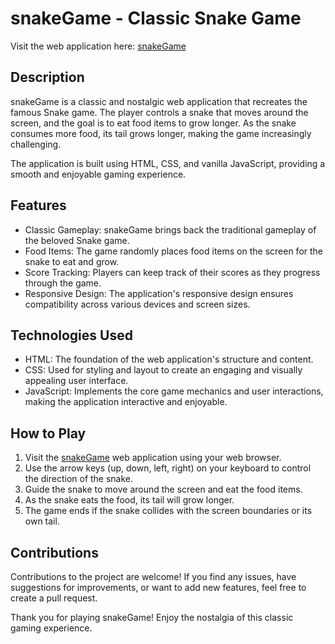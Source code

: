 # snakeGame - Classic Snake Game

Visit the web application here: [snakeGame](https://tookstanmay.github.io/snakeGame/)

## Description

snakeGame is a classic and nostalgic web application that recreates the famous Snake game. The player controls a snake that moves around the screen, and the goal is to eat food items to grow longer. As the snake consumes more food, its tail grows longer, making the game increasingly challenging.

The application is built using HTML, CSS, and vanilla JavaScript, providing a smooth and enjoyable gaming experience.

## Features

- Classic Gameplay: snakeGame brings back the traditional gameplay of the beloved Snake game.
- Food Items: The game randomly places food items on the screen for the snake to eat and grow.
- Score Tracking: Players can keep track of their scores as they progress through the game.
- Responsive Design: The application's responsive design ensures compatibility across various devices and screen sizes.

## Technologies Used

- HTML: The foundation of the web application's structure and content.
- CSS: Used for styling and layout to create an engaging and visually appealing user interface.
- JavaScript: Implements the core game mechanics and user interactions, making the application interactive and enjoyable.

## How to Play

1. Visit the [snakeGame](https://tookstanmay.github.io/snakeGame/) web application using your web browser.
2. Use the arrow keys (up, down, left, right) on your keyboard to control the direction of the snake.
3. Guide the snake to move around the screen and eat the food items.
4. As the snake eats the food, its tail will grow longer.
5. The game ends if the snake collides with the screen boundaries or its own tail.

## Contributions

Contributions to the project are welcome! If you find any issues, have suggestions for improvements, or want to add new features, feel free to create a pull request.

Thank you for playing snakeGame! Enjoy the nostalgia of this classic gaming experience.

